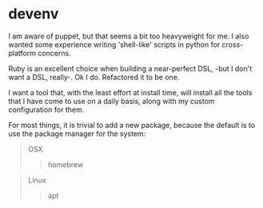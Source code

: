 devenv
======

I am aware of puppet, but that seems a bit too heavyweight for me. I also wanted some experience writing 'shell-like' scripts in python for cross-platform concerns.

Ruby is an excellent choice when building a near-perfect DSL, -but I don't want a DSL, really-. Ok I do. Refactored it to be one.

I want a tool that, with the least effort at install time, will install all the tools that I have come to use on a daily basis, along with my custom configuration for them.

For most things, it is trivial to add a new package, because the default is to use the package manager for the system:

> OSX
> > homebrew

> Linux
> > apt
